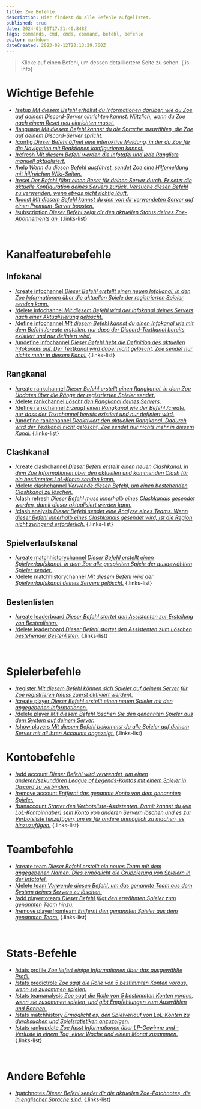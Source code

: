 ```yaml
---
title: Zoe Befehle
description: Hier findest du alle Befehle aufgelistet.
published: true
date: 2024-01-09T17:21:40.848Z
tags: commands, cmd, cmds, command, befehl, befehle
editor: markdown
dateCreated: 2023-08-12T20:13:29.760Z
---
```


> Klicke auf einen Befehl, um dessen detailliertere Seite zu sehen.
>{.is-info}

# Wichtige Befehle

- [/setup *Mit diesem Befehl erhältst du Informationen darüber, wie du Zoe auf deinem Discord-Server einrichten kannst. Nützlich, wenn du Zoe nach einem Reset neu einrichten musst.*](/de/commands/important/setup/) 
- [/language *Mit diesem Befehl kannst du die Sprache auswählen, die Zoe auf deinem Discord-Server spricht.*](/de/commands/important/language/)
- [/config *Dieser Befehl öffnet eine interaktive Meldung, in der du Zoe für die Navigation mit Reaktionen konfigurieren kannst.*](/de/commands/important/config/)
- [/refresh *Mit diesem Befehl werden die Infotafel und jede Rangliste manuell aktualisiert.*](/de/commands/important/refresh/)
- [/help *Wenn du diesen Befehl ausführst, sendet Zoe eine Hilfemeldung mit hilfreichen Wiki-Seiten.*](/de/commands/important/help/)
- [/reset *Der Befehl führt einen Reset für deinen Server durch. Er setzt die aktuelle Konfiguration deines Servers zurück. Versuche diesen Befehl zu verwenden, wenn etwas nicht richtig läuft.*](/de/commands/important/reset/)
- [/boost *Mit diesem Befehl kannst du den von dir verwendeten Server auf einen Premium-Server boosten.*](/de/commands/important/boost)
- [/subscription *Dieser Befehl zeigt dir den aktuellen Status deines Zoe-Abonnements an.*](/de/commands/important/subscription)
{.links-list}

<br>

# Kanalfeaturebefehle
## Infokanal

- [/create infochannel *Dieser Befehl erstellt einen neuen Infokanal, in den Zoe Informationen über die aktuellen Spiele der registrierten Spieler senden kann.*](/de/commands/create/infoChannel/)
- [/delete infochannel *Mit diesem Befehl wird der Infokanal deines Servers nach einer Aktualisierung gelöscht.*](/de/commands/delete/infoChannel/)
- [/define infochannel *Mit diesem Befehl kannst du einen Infokanal wie mit dem Befehl /create erstellen, nur dass der Discord-Textkanal bereits existiert und nur definiert wird.*](/de/commands/define/infoChannel/)
- [/undefine infochannel *Dieser Befehl hebt die Definition des aktuellen Infokanals auf. Der Textkanal wird dabei nicht gelöscht, Zoe sendet nur nichts mehr in diesem Kanal.*](/de/commands/undefine/infoChannel/)
{.links-list}

## Rangkanal

- [/create rankchannel *Dieser Befehl erstellt einen Rangkanal, in dem Zoe Updates über die Ränge der registrierten Spieler sendet.*](/de/commands/create/rankChannel/)
- [/delete rankchannel *Löscht den Rangkanal deines Servers.*](/de/commands/delete/rankChannel/)
- [/define rankchannel *Erzeugt einen Rangkanal wie der Befehl /create, nur dass der Textchannel bereits existiert und nur definiert wird.*](/de/commands/define/rankChannel/)
- [/undefine rankchannel *Deaktiviert den aktuellen Rangkanal. Dadurch wird der Textkanal nicht gelöscht, Zoe sendet nur nichts mehr in diesem Kanal.*](/de/commands/undefine/rankChannel/)
{.links-list}

## Clashkanal

- [/create clashchannel *Dieser Befehl erstellt einen neuen Clashkanal, in dem Zoe Informationen über den aktuellen und kommenden Clash für ein bestimmtes LoL-Konto senden kann.*](/de/commands/create/clashChannel/)
- [/delete clashchannel *Verwende diesen Befehl, um einen bestehenden Clashkanal zu löschen.*](/de/commands/delete/clashChannel/)
- [/clash refresh *Dieser Befehl muss innerhalb eines Clashkanals gesendet werden, damit dieser aktualisiert werden kann.*](/de/commands/clash/refresh/)
- [/clash analysis *Dieser Befehl sendet eine Analyse eines Teams. Wenn dieser Befehl innerhalb eines Clashkanals gesendet wird, ist die Region nicht zwingend erforderlich.*](/de/commands/clash/analysis/)
{.links-list}

## Spielverlaufskanal

- [/create matchhistorychannel *Dieser Befehl erstellt einen Spielverlaufskanal, in dem Zoe alle gespielten Spiele der ausgewählten Spieler sendet.*](/de/commands/create/matchhistorychannel)
- [/delete matchhistorychannel *Mit diesem Befehl wird der Spielverlaufskanal deines Servers gelöscht.*](/de/commands/delete/matchhistorychannel)
{.links-list}

## Bestenlisten

- [/create leaderboard *Dieser Befehl startet den Assistenten zur Erstellung von Bestenlisten.*](/de/commands/create/leaderboard/)
- [/delete leaderboard *Dieser Befehl startet den Assistenten zum Löschen bestehender Bestenlisten.*](/de/commands/delete/leaderboard/)
{.links-list}

<br>

# Spielerbefehle

- [/register *Mit diesem Befehl können sich Spieler auf deinem Server für Zoe registrieren (muss zuerst aktiviert werden).*](/de/commands/important/register/)
- [/create player *Dieser Befehl erstellt einen neuen Spieler mit den angegebenen Informationen.*](/de/commands/create/player/)
- [/delete player *Mit diesem Befehl löschen Sie den genannten Spieler aus dem System auf deinem Server.*](/de/commands/delete/player/)
- [/show players *Mit diesem Befehl bekommst du alle Spieler auf deinem Server mit all ihren Accounts angezeigt.*](/de/commands/important/show-players/)
{.links-list}

# Kontobefehle

- [/add account *Dieser Befehl wird verwendet, um einen anderen/sekundären League of Legends-Kontos mit einem Spieler in Discord zu verbinden.*](/de/commands/add/account/)
- [/remove account *Entfernt das genannte Konto von dem genannten Spieler.*](/de/commands/remove/account/)
- [/banaccount *Startet den Verbotsliste-Assistenten. Damit kannst du (ein LoL-Kontoinhaber) sein Konto von anderen Servern löschen und es zur Verbotsliste hinzufügen, um es für andere unmöglich zu machen, es hinzuzufügen.*](/de/commands/other/banAccount/)
{.links-list}

# Teambefehle

- [/create team *Dieser Befehl erstellt ein neues Team mit dem angegebenen Namen. Dies ermöglicht die Gruppierung von Spielern in der Infotafel.*](/de/commands/create/team/)
- [/delete team *Verwende diesen Befehl, um das genannte Team aus dem System deines Servers zu löschen.*](/de/commands/delete/team/)
- [/add playertoteam *Dieser Befehl fügt den erwähnten Spieler zum genannten Team hinzu.*](/de/commands/add/playerToTeam/)
- [/remove playerfromteam *Entfernt den genannten Spieler aus dem genannten Team.*](/de/commands/remove/playerToTeam/)
{.links-list}

<br>

# Stats-Befehle

- [/stats profile *Zoe liefert einige Informationen über das ausgewählte Profil.*](/de/commands/stats/profile/)
- [/stats predictrole *Zoe sagt die Rolle von 5 bestimmten Konten voraus, wenn sie zusammen spielen.*](/de/commands/stats/predictRole/)
- [/stats teamanalysis *Zoe sagt die Rolle von 5 bestimmten Konten voraus, wenn sie zusammen spielen, und gibt Empfehlungen zum Auswählen und Bannen.*](/de/commands/stats/teamAnalysis/)
- [/stats matchhistory *Ermöglicht es, den Spielverlauf von LoL-Konten zu durchsuchen und Spielstatistiken anzuzeigen.*](/de/commands/stats/matchhistory)
- [/stats rankupdate *Zoe fasst Informationen über LP-Gewinne und -Verluste in einem Tag, einer Woche und einem Monat zusammen.*](/de/commands/stats/rankupdate)
{.links-list}

<br>

# Andere Befehle

- [/patchnotes *Dieser Befehl sendet dir die aktuellen Zoe-Patchnotes, die in englischer Sprache sind.*](/de/commands/other/patchNotes/)
{.links-list}